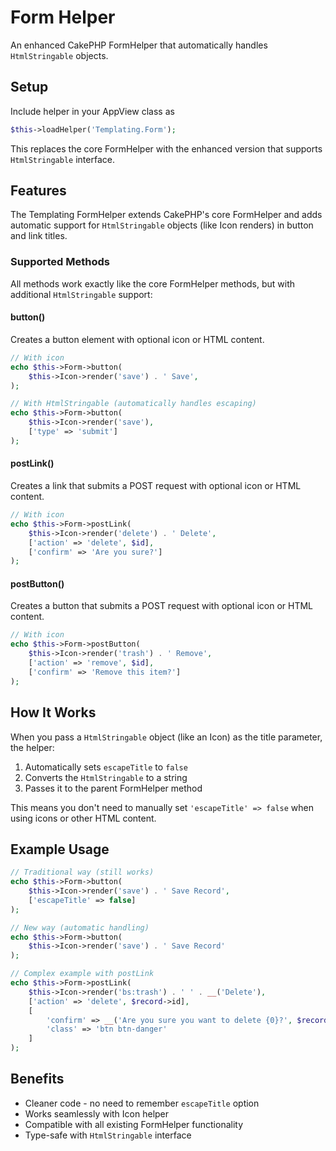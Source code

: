 # Form Helper

An enhanced CakePHP FormHelper that automatically handles `HtmlStringable` objects.

## Setup
Include helper in your AppView class as
```php
$this->loadHelper('Templating.Form');
```

This replaces the core FormHelper with the enhanced version that supports `HtmlStringable` interface.

## Features

The Templating FormHelper extends CakePHP's core FormHelper and adds automatic support for `HtmlStringable` objects (like Icon renders) in button and link titles.

### Supported Methods

All methods work exactly like the core FormHelper methods, but with additional `HtmlStringable` support:

#### button()
Creates a button element with optional icon or HTML content.

```php
// With icon
echo $this->Form->button(
    $this->Icon->render('save') . ' Save',
);

// With HtmlStringable (automatically handles escaping)
echo $this->Form->button(
    $this->Icon->render('save'),
    ['type' => 'submit']
);
```

#### postLink()
Creates a link that submits a POST request with optional icon or HTML content.

```php
// With icon
echo $this->Form->postLink(
    $this->Icon->render('delete') . ' Delete',
    ['action' => 'delete', $id],
    ['confirm' => 'Are you sure?']
);
```

#### postButton()
Creates a button that submits a POST request with optional icon or HTML content.

```php
// With icon
echo $this->Form->postButton(
    $this->Icon->render('trash') . ' Remove',
    ['action' => 'remove', $id],
    ['confirm' => 'Remove this item?']
);
```

## How It Works

When you pass a `HtmlStringable` object (like an Icon) as the title parameter, the helper:
1. Automatically sets `escapeTitle` to `false`
2. Converts the `HtmlStringable` to a string
3. Passes it to the parent FormHelper method

This means you don't need to manually set `'escapeTitle' => false` when using icons or other HTML content.

## Example Usage

```php
// Traditional way (still works)
echo $this->Form->button(
    $this->Icon->render('save') . ' Save Record',
    ['escapeTitle' => false]
);

// New way (automatic handling)
echo $this->Form->button(
    $this->Icon->render('save') . ' Save Record'
);

// Complex example with postLink
echo $this->Form->postLink(
    $this->Icon->render('bs:trash') . ' ' . __('Delete'),
    ['action' => 'delete', $record->id],
    [
        'confirm' => __('Are you sure you want to delete {0}?', $record->name),
        'class' => 'btn btn-danger'
    ]
);
```

## Benefits

- Cleaner code - no need to remember `escapeTitle` option
- Works seamlessly with Icon helper
- Compatible with all existing FormHelper functionality
- Type-safe with `HtmlStringable` interface
